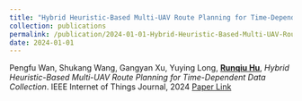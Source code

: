 ```yaml
---
title: "Hybrid Heuristic-Based Multi-UAV Route Planning for Time-Dependent Data Collection"
collection: publications
permalink: /publication/2024-01-01-Hybrid-Heuristic-Based-Multi-UAV-Route-Planning-for-Time-Dependent-Data-Collection
date: 2024-01-01
---
```

Pengfu Wan, Shukang Wang, Gangyan Xu, Yuying Long, **<u>Runqiu Hu</u>**, *Hybrid Heuristic-Based Multi-UAV Route Planning for Time-Dependent Data Collection*. IEEE Internet of Things Journal, 2024
[Paper Link](https://ieeexplore.ieee.org/document/10506205)